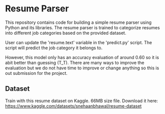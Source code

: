 # Resume Parser

This repository contains code for building a simple resume parser using Python and its libraries. The resume parser is trained to categorize resumes into different job categories based on the provided dataset.

User can update the 'resume.text' variable in the 'predict.py' script. The script will predict the job category it belongs to.

However, this model only has an accuracy evaluation of around 0.60 so it is abit better than guessing (T_T). There are many ways to improve the evaluation but we do not have time to improve or change anything so this is out submission for the project.

## Dataset

Train with this resume dataset on Kaggle. 66MB size file.
Download it here: <https://www.kaggle.com/datasets/snehaanbhawal/resume-dataset>